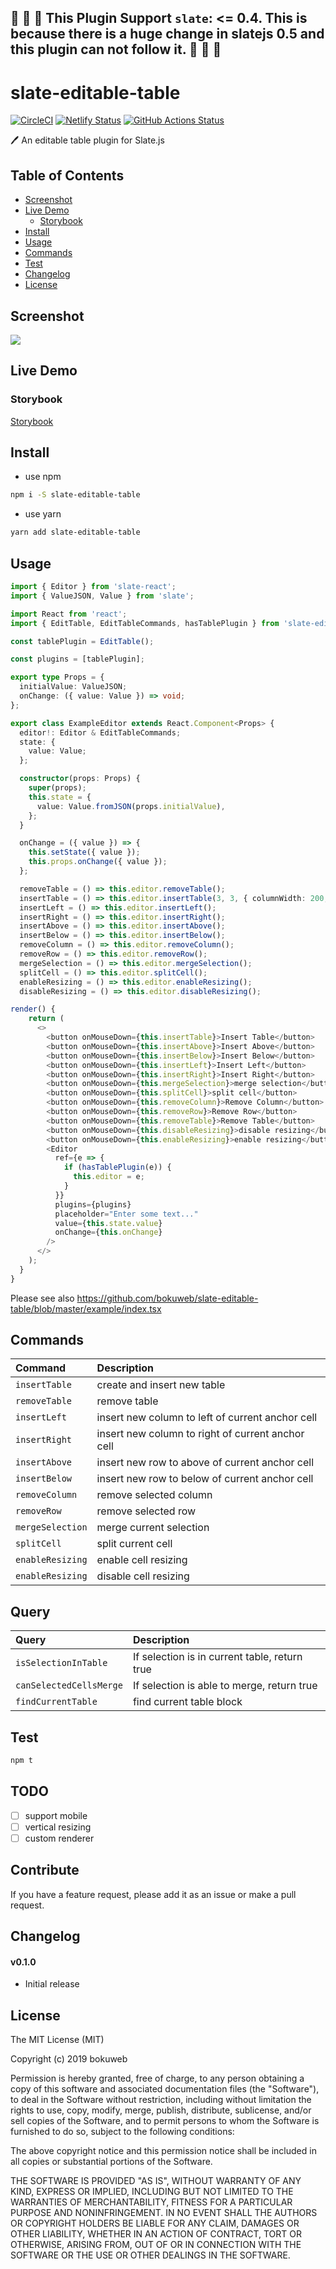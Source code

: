 ## :rotating_light: :rotating_light: :rotating_light: This Plugin Support `slate`: <= 0.4. This is because there is a huge change in slatejs 0.5 and this plugin can not follow it. :rotating_light: :rotating_light: :rotating_light:


# slate-editable-table

[![CircleCI](https://circleci.com/gh/bokuweb/slate-editable-table/tree/master.svg?style=svg)](https://circleci.com/gh/bokuweb/slate-editable-table/tree/master) [![Netlify Status](https://api.netlify.com/api/v1/badges/38cf0525-13bf-4e03-827b-5cd3d9d452a3/deploy-status)](https://app.netlify.com/sites/jolly-fermi-6a0c28/deploys)
[![GitHub Actions Status](https://github.com/bokuweb/slate-editable-table/workflows/Node%20CI/badge.svg)](https://github.com/bokuweb/slate-editable-table/actions)

:pen: An editable table plugin for Slate.js


## Table of Contents

* [Screenshot](#Screenshot)
* [Live Demo](#live-demo)
  * [Storybook](#storybook)
* [Install](#install)
* [Usage](#usage)
* [Commands](#commands)
* [Test](#test)
* [Changelog](#changelog)
* [License](#license)


## Screenshot

<img src="https://github.com/bokuweb/slate-editable-table/blob/master/example/screenshot.gif?raw=true" />

## Live Demo

### Storybook

[Storybook](https://jolly-fermi-6a0c28.netlify.com/)

## Install

- use npm

```sh
npm i -S slate-editable-table
```

- use yarn

```sh
yarn add slate-editable-table
```

## Usage

``` typescript
import { Editor } from 'slate-react';
import { ValueJSON, Value } from 'slate';

import React from 'react';
import { EditTable, EditTableCommands, hasTablePlugin } from 'slate-editable-table';

const tablePlugin = EditTable();

const plugins = [tablePlugin];

export type Props = {
  initialValue: ValueJSON;
  onChange: ({ value: Value }) => void;
};

export class ExampleEditor extends React.Component<Props> {
  editor!: Editor & EditTableCommands;
  state: {
    value: Value;
  };

  constructor(props: Props) {
    super(props);
    this.state = {
      value: Value.fromJSON(props.initialValue),
    };
  }

  onChange = ({ value }) => {
    this.setState({ value });
    this.props.onChange({ value });
  };

  removeTable = () => this.editor.removeTable();
  insertTable = () => this.editor.insertTable(3, 3, { columnWidth: 200, maxWidth: 500 });
  insertLeft = () => this.editor.insertLeft();
  insertRight = () => this.editor.insertRight();
  insertAbove = () => this.editor.insertAbove();
  insertBelow = () => this.editor.insertBelow();
  removeColumn = () => this.editor.removeColumn();
  removeRow = () => this.editor.removeRow();
  mergeSelection = () => this.editor.mergeSelection();
  splitCell = () => this.editor.splitCell();
  enableResizing = () => this.editor.enableResizing();
  disableResizing = () => this.editor.disableResizing();

render() {
    return (
      <>
        <button onMouseDown={this.insertTable}>Insert Table</button>
        <button onMouseDown={this.insertAbove}>Insert Above</button>
        <button onMouseDown={this.insertBelow}>Insert Below</button>
        <button onMouseDown={this.insertLeft}>Insert Left</button>
        <button onMouseDown={this.insertRight}>Insert Right</button>
        <button onMouseDown={this.mergeSelection}>merge selection</button>
        <button onMouseDown={this.splitCell}>split cell</button>
        <button onMouseDown={this.removeColumn}>Remove Column</button>
        <button onMouseDown={this.removeRow}>Remove Row</button>
        <button onMouseDown={this.removeTable}>Remove Table</button>
        <button onMouseDown={this.disableResizing}>disable resizing</button>
        <button onMouseDown={this.enableResizing}>enable resizing</button>
        <Editor
          ref={e => {
            if (hasTablePlugin(e)) {
              this.editor = e;
            }
          }}
          plugins={plugins}
          placeholder="Enter some text..."
          value={this.state.value}
          onChange={this.onChange}
        />
      </>
    );
  }
}
```

Please see also https://github.com/bokuweb/slate-editable-table/blob/master/example/index.tsx

## Commands


| Command           | Description                                                       |
|:------------------|:------------------------------------------------------------------|
| `insertTable`     | create and insert new table                                       |
| `removeTable`     | remove table                                                      |
| `insertLeft`      | insert new column to left of current anchor cell                  |
| `insertRight`     | insert new column to right of current anchor cell                 |
| `insertAbove`     | insert new row to above of current anchor cell                    |
| `insertBelow`     | insert new row to below of current anchor cell                    |
| `removeColumn`    | remove selected column                                            |
| `removeRow`       | remove selected row                                               |
| `mergeSelection`  | merge current selection                                           |
| `splitCell`       | split current cell                                                |
| `enableResizing`  | enable cell resizing                                              |
| `enableResizing`  | disable cell resizing                                             |

## Query

| Query                    | Description                                                       |
|:-------------------------|:------------------------------------------------------------------|
| `isSelectionInTable`     | If selection is in current table, return true                     |
| `canSelectedCellsMerge`  | If selection is able to merge, return true                        |
| `findCurrentTable`       | find current table block                                          |
      

## Test

``` sh
npm t
```

## TODO

- [ ] support mobile
- [ ] vertical resizing
- [ ] custom renderer

## Contribute

If you have a feature request, please add it as an issue or make a pull request.

## Changelog

#### v0.1.0

- Initial release

## License

The MIT License (MIT)

Copyright (c) 2019 bokuweb

Permission is hereby granted, free of charge, to any person obtaining a copy of this software and associated documentation files (the "Software"), to deal in the Software without restriction, including without limitation the rights to use, copy, modify, merge, publish, distribute, sublicense, and/or sell copies of the Software, and to permit persons to whom the Software is furnished to do so, subject to the following conditions:

The above copyright notice and this permission notice shall be included in all copies or substantial portions of the Software.

THE SOFTWARE IS PROVIDED "AS IS", WITHOUT WARRANTY OF ANY KIND, EXPRESS OR IMPLIED, INCLUDING BUT NOT LIMITED TO THE WARRANTIES OF MERCHANTABILITY, FITNESS FOR A PARTICULAR PURPOSE AND NONINFRINGEMENT. IN NO EVENT SHALL THE AUTHORS OR COPYRIGHT HOLDERS BE LIABLE FOR ANY CLAIM, DAMAGES OR OTHER LIABILITY, WHETHER IN AN ACTION OF CONTRACT, TORT OR OTHERWISE, ARISING FROM, OUT OF OR IN CONNECTION WITH THE SOFTWARE OR THE USE OR OTHER DEALINGS IN THE SOFTWARE.
